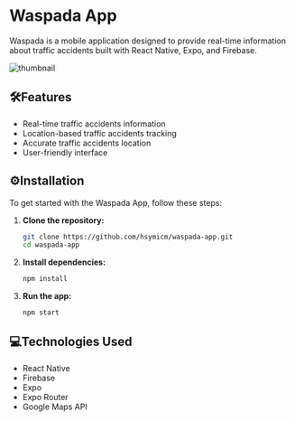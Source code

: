 # Waspada App

Waspada is a mobile application designed to provide real-time information about traffic accidents built with React Native, Expo, and Firebase.

![thumbnail](https://i.imgur.com/tHgC09W.png)

## 🛠️Features

- Real-time traffic accidents information
- Location-based traffic accidents tracking
- Accurate traffic accidents location
- User-friendly interface

## ⚙️Installation

To get started with the Waspada App, follow these steps:

1. **Clone the repository:**

    ```bash
    git clone https://github.com/hsymicm/waspada-app.git
    cd waspada-app
    ```

2. **Install dependencies:**

    ```bash
    npm install
    ```

3. **Run the app:**

    ```bash
    npm start
    ```

## 💻Technologies Used

- React Native
- Firebase
- Expo
- Expo Router
- Google Maps API
